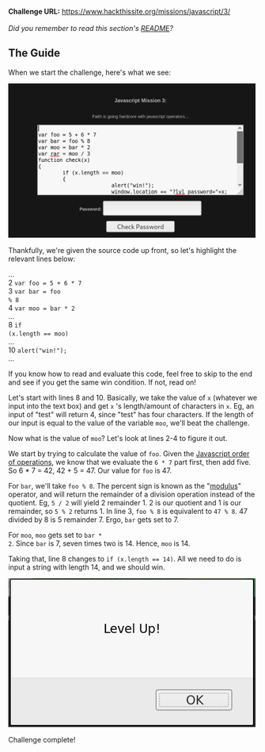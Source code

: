 <b>Challenge URL:</b> https://www.hackthissite.org/missions/javascript/3/
<br><br>
<i>Did you remember to read this section's <a href="https://github.com/keewenaw/hackthissite-2019/blob/master/Javascript/README.md">README</a>?</i>

<h2><b>The Guide</b></h2>

When we start the challenge, here's what we see:

<img src="https://github.com/keewenaw/hackthissite-2019/blob/master/Javascript/screenshots/3start.png" width="500">

Thankfully, we're given the source code up front, so let's highlight the relevant lines below:

...<br>
2 <code>var foo = 5 + 6 * 7</code><br>
3 <code>var bar = foo % 8</code><br>
4 <code>var moo = bar * 2</code><br>
...<br>
8 <code>if (x.length == moo)</code><br>
...<br>
10 <code>alert("win!");</code><br>
...<br>

If you know how to read and evaluate this code, feel free to skip to the end and see if you get the same win condition. If not, read on!

Let's start with lines 8 and 10. Basically, we take the value of <code>x</code> (whatever we input into the text box) and get  <code>x</code> 's length/amount of characters in <code>x</code>. Eg, an input of "test" will return 4, since "test" has four characters. If the length of our input is equal to the value of the variable <code>moo</code>, we'll beat the challenge. 

Now what is the value of <code>moo</code>? Let's look at lines 2-4 to figure it out. 

We start by trying to calculate the value of <code>foo</code>. Given the <a href="https://www.sitepoint.com/javascript-operators-conditionals-functions/#operatorprecedence" target="_blank">Javascript order of operations</a>, we know that we evaluate the <code>6 * 7</code> part first, then add five. So 6 * 7 = 42, 42 + 5 = 47. Our value for <code>foo</code> is 47.

For <code>bar</code>, we'll take <code>foo % 8</code>. The percent sign is known as the "<a href='https://www.sitepoint.com/javascript-operators-conditionals-functions/#modulus' target='_blank'>modulus</a>" operator, and will return the remainder of a division operation instead of the quotient. Eg, <code>5 / 2</code> will yield 2 remainder 1. 2 is our quotient and 1 is our remainder, so <code>5 % 2</code> returns 1. In line 3, <code>foo % 8</code> is equivalent to <code>47 % 8</code>. 47 divided by 8 is 5 remainder 7. Ergo, <code>bar</code> gets set to 7.

For <code>moo</code>, <code>moo</code> gets set to <code>bar * 2</code>. Since <code>bar</code> is 7, seven times two is 14. Hence, <code>moo</code> is 14.

Taking that, line 8 changes to <code>if (x.length == 14)</code>. All we need to do is input a string with length 14, and we should win.

<img src="https://github.com/keewenaw/hackthissite-2019/blob/master/Javascript/screenshots/3success.png" width="500">

Challenge complete!
